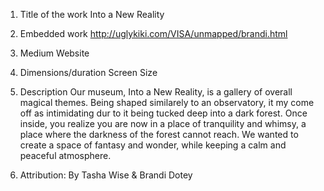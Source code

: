 1. Title of the work
Into a New Reality

2. Embedded work
http://uglykiki.com/VISA/unmapped/brandi.html

3. Medium
Website

4. Dimensions/duration
Screen Size

5. Description
Our museum, Into a New Reality, is a gallery of overall magical themes. Being shaped similarely to an observatory, it my come off as intimidating dur to it being tucked deep into a dark forest. Once inside, you realize you are now in a place of tranquility and whimsy, a place where the darkness of the forest cannot reach. We wanted to create a space of fantasy and wonder, while keeping a calm and peaceful atmosphere.

6. Attribution:
By Tasha Wise & Brandi Dotey 
